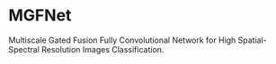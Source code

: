 # MGFNet
Multiscale Gated Fusion Fully Convolutional Network for High Spatial-Spectral Resolution Images Classification.
